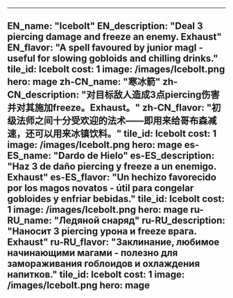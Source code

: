 ---

EN_name: "Icebolt"
EN_description: "Deal 3 piercing damage and freeze an enemy. Exhaust"
EN_flavor: "A spell favoured by junior magI - useful for slowing gobloids and chilling drinks."
tile_id: Icebolt
cost: 1
image: /images/Icebolt.png
hero: mage
zh-CN_name: "寒冰箭"
zh-CN_description: "对目标敌人造成3点piercing伤害并对其施加freeze。Exhaust。"
zh-CN_flavor: "初级法师之间十分受欢迎的法术——即用来给哥布森减速，还可以用来冰镇饮料。"
tile_id: Icebolt
cost: 1
image: /images/Icebolt.png
hero: mage
es-ES_name: "Dardo de Hielo"
es-ES_description: "Haz 3 de daño piercing y freeze a un enemigo. Exhaust"
es-ES_flavor: "Un hechizo favorecido por los magos novatos - útil para congelar gobloides y enfriar bebidas."
tile_id: Icebolt
cost: 1
image: /images/Icebolt.png
hero: mage
ru-RU_name: "Ледяной снаряд"
ru-RU_description: "Наносит 3 piercing урона и freeze врага.  Exhaust"
ru-RU_flavor: "Заклинание, любимое начинающими магами - полезно для замораживания гоблоидов и охлаждения напитков."
tile_id: Icebolt
cost: 1
image: /images/Icebolt.png
hero: mage
---
